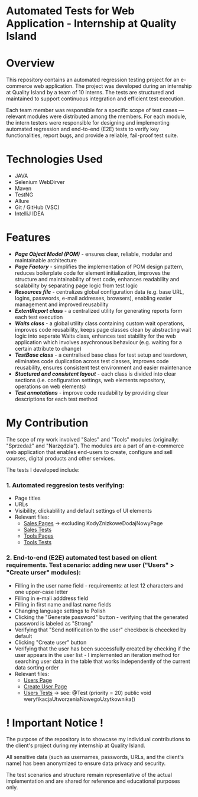# Automated Tests for Web Application - Internship at Quality Island

# Overview

This repository contains an automated regression testing project for an e-commerce web application. The project was developed during an internship at Quality Island by a team of 10 interns. The tests are structured and maintained to support continuous integration and efficient test execution.

Each team member was responsible for a specific scope of test cases — relevant modules were distributed among the members. For each module, the intern testers were responsible for designing and implementing automated regression and end-to-end (E2E) tests to verify key functionalities, report bugs, and provide a reliable, fail-proof test suite.

# Technologies Used

* JAVA
* Selenium WebDirver
* Maven
* TestNG
* Allure
* Git / GitHub (VSC)
* IntelliJ IDEA

# Features

* ***Page Object Model (POM)*** - ensures clear, reliable, modular and maintainable architecture
* ***Page Factory*** - simplifies the implementation of POM design pattern, reduces boilerplate code for element initialization, improves the structure and maintainability of test code, enhances readability and scalability by separating page logic from test logic
* ***Resources file*** - centralizes global configuration data (e.g. base URL, logins, passwords, e-mail addresses, browsers), enabling easier management and improved reusability
* ***ExtentReport class*** - a centralized utility for generating reports form each test execution
* ***Waits class*** - a global utility class containing custom wait operations, improves code reusability, keeps page classes clean by abstracting wait logic into seperate Waits class, enhances test stability for the web application which involves asychronous behaviour (e.g. waiting for a certain attribute to change)
* ***TestBase class*** - a centralised base class for test setup and teardown, eliminates code duplication across test classes, improves code reusability, ensures consistent test environment and easier maintenance 
* ***Stuctured and consistent layout*** - each class is divided into clear sections (i.e. configuration settings, web elements repository, operations on web elements)
* ***Test annotations*** - improve code readability by providing clear descriptions for each test method

# My Contribution
The sope of my work involved "Sales" and "Tools" modules (originally: "Sprzedaż" and "Narzędzia").
The modules are a part of an e-commerce web application that enables end-users to create, configure and sell courses, digital products and other services.

The tests I developed include:

### 1. Automated reggresion tests verifying:
* Page titles
* URLs
* Visibility, clickablility and default settings of UI elements
* Relevant files:
    * [Sales Pages](https://github.com/agnieszkagaj/Internship_Project_Quality_Island/tree/master/src/test/java/pages/sprzedaz) -> excluding KodyZnizkoweDodajNowyPage
    * [Sales Tests](https://github.com/agnieszkagaj/Internship_Project_Quality_Island/tree/master/src/test/java/tests/sprzedazTests)
    * [Tools Pages](https://github.com/agnieszkagaj/Internship_Project_Quality_Island/tree/master/src/test/java/pages/narzedzia)
    * [Tools Tests](https://github.com/agnieszkagaj/Internship_Project_Quality_Island/tree/master/src/test/java/tests/narzedziaTests)

### 2. End-to-end (E2E) automated test based on client requirements. Test scenario: adding new user ("Users" > "Create urser" modules):

* Filling in the user name field - requirements: at lest 12 characters and one upper-case letter
* Filling in e-mali adddress field
* Filling in first name and last name fields
* Changing language settings to Polish
* Clicking the "Generate password" button - verifying that the generated password is labeled as "Strong"
* Verifying that "Send notification to the user" checkbox is chcecked by default
* Clicking "Create user" button
* Verifying that the user has been successfully created by checking if the user appears in the user list - I implemented an iteration method for searching user data in the table that works independently of the current data sorting order
* Relevant files:
    * [Users Page](https://github.com/agnieszkagaj/Internship_Project_Quality_Island/blob/master/src/test/java/pages/uzytkownicy/UzytkownicyPage.java)
    * [Create User Page](https://github.com/agnieszkagaj/Internship_Project_Quality_Island/blob/master/src/test/java/pages/uzytkownicy/UtworzUzytkownikaPage.java)
    * [Users Tests](https://github.com/agnieszkagaj/Internship_Project_Quality_Island/blob/master/src/test/java/tests/uzytkownicyTests/UzytkownicyPageTest.java) -> see: @Test (priority = 20) public void weryfikacjaUtworzeniaNowegoUzytkownika()

# ! Important Notice !
The purpose of the repository is to showcase my individual contributions to the client's project during my internship at Quality Island.

All sensitive data (such as usernames, passwords, URLs, and the client's name) has been anonymized to ensure data privacy and security. 

The test scenarios and structure remain representative of the actual implementation and are shared for reference and educational purposes only.



